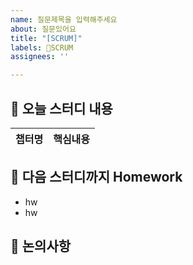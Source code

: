 ```yaml
---
name: 질문제목을 입력해주세요
about: 질문있어요
title: "[SCRUM]"
labels: 🔖SCRUM
assignees: ''

---
```


## 🌊 오늘 스터디 내용
|챕터명|핵심내용|
|--|--|

## 🌊 다음 스터디까지 Homework
- hw
- hw

## 🌊 논의사항
